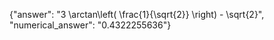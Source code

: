 {"answer": "3 \\arctan\\left( \\frac{1}{\\sqrt{2}} \\right) - \\sqrt{2}", "numerical_answer": "0.4322255636"}